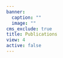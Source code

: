 ```yaml
---
banner:
  caption: ""
  image: ""
cms_exclude: true
title: Publications
view: 4
active: false
---
```



